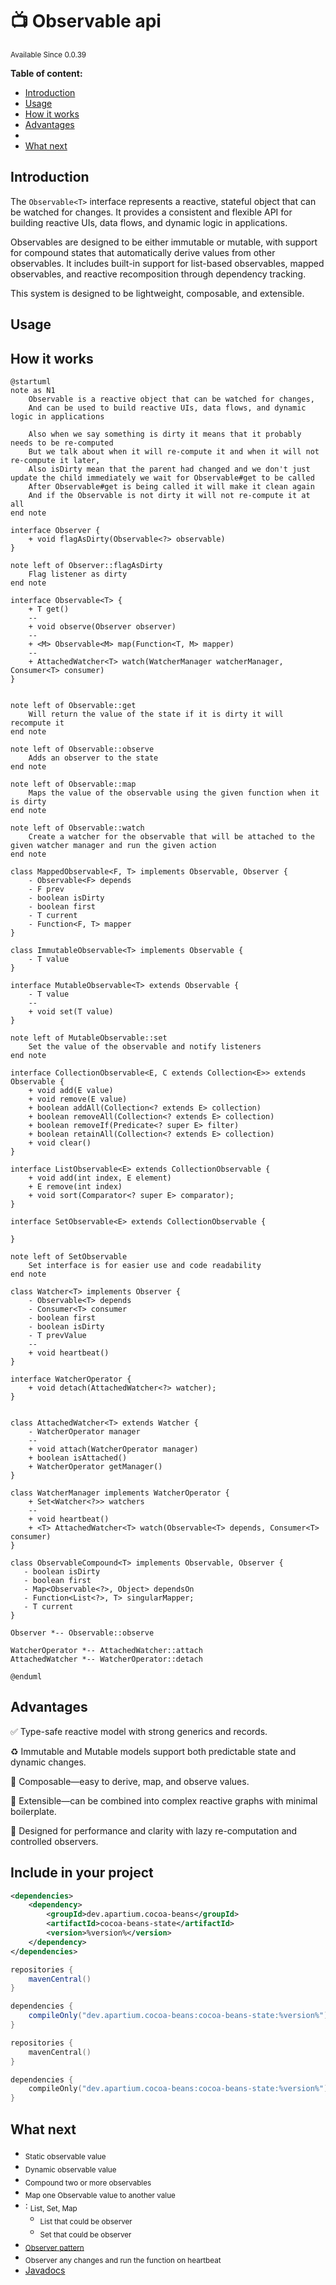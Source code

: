 # 📺 Observable api

<sup>
Available Since 0.0.39
</sup>

**Table of content:**
- [Introduction](#introduction)
- [Usage](#usage)
- [How it works](#how-it-works)
- [Advantages](#advantages)
- [](#include-in-your-project)
- [What next](#what-next)

## Introduction
The `Observable<T>` interface represents a reactive, stateful object that can be watched for changes. It provides a consistent and flexible API for building reactive UIs, data flows, and dynamic logic in applications.

Observables are designed to be either immutable or mutable, with support for compound states that automatically derive values from other observables. It includes built-in support for list-based observables, mapped observables, and reactive recomposition through dependency tracking.

This system is designed to be lightweight, composable, and extensible.

## Usage
<code-block lang="java" src="state/CodeSnippets.java" include-symbol="example"/>
<code-block lang="java" src="state/CodeSnippets.java" include-symbol="listExample"/>

## How it works
```plantuml
@startuml
note as N1
    Observable is a reactive object that can be watched for changes,
    And can be used to build reactive UIs, data flows, and dynamic logic in applications
    
    Also when we say something is dirty it means that it probably needs to be re-computed
    But we talk about when it will re-compute it and when it will not re-compute it later,
    Also isDirty mean that the parent had changed and we don't just update the child immediately we wait for Observable#get to be called
    After Observable#get is being called it will make it clean again
    And if the Observable is not dirty it will not re-compute it at all
end note

interface Observer {
    + void flagAsDirty(Observable<?> observable)
}

note left of Observer::flagAsDirty
    Flag listener as dirty
end note

interface Observable<T> {
    + T get()
    --
    + void observe(Observer observer)
    --
    + <M> Observable<M> map(Function<T, M> mapper)
    --
    + AttachedWatcher<T> watch(WatcherManager watcherManager, Consumer<T> consumer)
}


note left of Observable::get
    Will return the value of the state if it is dirty it will recompute it
end note

note left of Observable::observe
    Adds an observer to the state
end note

note left of Observable::map
    Maps the value of the observable using the given function when it is dirty
end note

note left of Observable::watch
    Create a watcher for the observable that will be attached to the given watcher manager and run the given action
end note

class MappedObservable<F, T> implements Observable, Observer {
    - Observable<F> depends
    - F prev
    - boolean isDirty
    - boolean first
    - T current
    - Function<F, T> mapper
}

class ImmutableObservable<T> implements Observable {
    - T value
}

interface MutableObservable<T> extends Observable {
    - T value
    -- 
    + void set(T value)
}

note left of MutableObservable::set
    Set the value of the observable and notify listeners
end note

interface CollectionObservable<E, C extends Collection<E>> extends Observable {
    + void add(E value)
    + void remove(E value)
    + boolean addAll(Collection<? extends E> collection)
    + boolean removeAll(Collection<? extends E> collection)
    + boolean removeIf(Predicate<? super E> filter)
    + boolean retainAll(Collection<? extends E> collection)
    + void clear()
}

interface ListObservable<E> extends CollectionObservable {
    + void add(int index, E element)
    + E remove(int index)
    + void sort(Comparator<? super E> comparator);
}

interface SetObservable<E> extends CollectionObservable {
    
}

note left of SetObservable
    Set interface is for easier use and code readability
end note

class Watcher<T> implements Observer {
    - Observable<T> depends
    - Consumer<T> consumer
    - boolean first
    - boolean isDirty
    - T prevValue
    --
    + void heartbeat()
}

interface WatcherOperator {
    + void detach(AttachedWatcher<?> watcher);
}


class AttachedWatcher<T> extends Watcher {
    - WatcherOperator manager
    --
    + void attach(WatcherOperator manager)
    + boolean isAttached()
    + WatcherOperator getManager()
}

class WatcherManager implements WatcherOperator {
    + Set<Watcher<?>> watchers
    --
    + void heartbeat()
    + <T> AttachedWatcher<T> watch(Observable<T> depends, Consumer<T> consumer)
}

class ObservableCompound<T> implements Observable, Observer {
   - boolean isDirty
   - boolean first
   - Map<Observable<?>, Object> dependsOn
   - Function<List<?>, T> singularMapper;
   - T current
}

Observer *-- Observable::observe

WatcherOperator *-- AttachedWatcher::attach
AttachedWatcher *-- WatcherOperator::detach

@enduml
```

## Advantages
✅ Type-safe reactive model with strong generics and records.

♻️ Immutable and Mutable models support both predictable state and dynamic changes.

🔗 Composable—easy to derive, map, and observe values.

🧩 Extensible—can be combined into complex reactive graphs with minimal boilerplate.


🚀 Designed for performance and clarity with lazy re-computation and controlled observers.

## Include in your project

<tabs>
<tab title="Maven">

```xml
<dependencies>
    <dependency>
        <groupId>dev.apartium.cocoa-beans</groupId>
        <artifactId>cocoa-beans-state</artifactId>
        <version>%version%</version>
    </dependency>
</dependencies>
```

</tab>

<tab title="Gradle">

```groovy
repositories {
    mavenCentral()
}

dependencies {
    compileOnly("dev.apartium.cocoa-beans:cocoa-beans-state:%version%")
}
```

</tab>

<tab title="Gradle - Kotlin">

```kotlin
repositories {
    mavenCentral()
}

dependencies {
    compileOnly("dev.apartium.cocoa-beans:cocoa-beans-state:%version%")
}
```

</tab>
</tabs>

## What next
* [](immutable-observable.md) <sub> Static observable value </sub>
* [](mutable-observable.md) <sub> Dynamic observable value </sub>
* [](compound-observable.md) <sub> Compound two or more observables </sub>
* [](mapped-observable.md) <sub> Map one Observable value to another value </sub>
* [](collection-observable.md): <sub> List, Set, Map </sub>
    * [](list-observable.md) <sub> List that could be observer </sub>
    * [](set-observable.md) <sub> Set that could be observer </sub>
* [](observer.md) <sub><a href="https://refactoring.guru/design-patterns/observer"> Observer pattern </a></sub>
* [](watcher.md) <sub> Observer any changes and run the function on heartbeat </sub>
* [Javadocs](https://cocoa-beans.apartium.net/%version%/state/net/apartium/cocoabeans/state/package-summary.html)